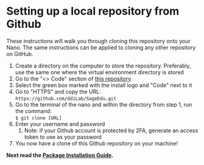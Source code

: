 # Setting up a local repository from Github

These instructions will walk you through cloning this repository onto your Nano. The same instructions can be applied to cloning any other repository on GitHub.

1. Create a directory on the computer to store the repository. Preferably, use the same one where the virtual environment directory is stored
2. Go to the "<> Code" section of [this repository](https://github.com/ddiLab/SageEdu)
3. Select the green box marked with the install logo and "Code" next to it
4. Go to "HTTPS" and copy the URL:  
     `https://github.com/ddiLab/SageEdu.git`
5. Go to the terminal of the nano and within the directory from step 1, run the command:  
     `$ git clone [URL]`
6. Enter your username and password
     1. Note: if your Github account is protected by 2FA, generate an access token to use as your password
7. You now have a clone of this Github repository on your machine!

**Next read the [Package Installation Guide](https://github.com/ddiLab/SageEdu/blob/main/setup/general/PackageInstallationGuide.md).**

